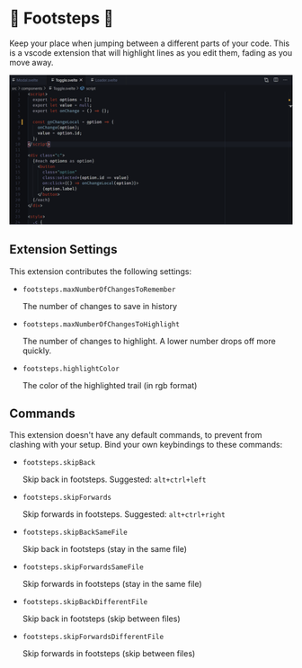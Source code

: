 # 👣 Footsteps 🐾

Keep your place when jumping between a different parts of your code. This is a vscode extension that will highlight lines as you edit them, fading as you move away.

![The extension in-action](./footsteps.gif)

## Extension Settings

This extension contributes the following settings:

* `footsteps.maxNumberOfChangesToRemember`

  The number of changes to save in history

* `footsteps.maxNumberOfChangesToHighlight`

  The number of changes to highlight. A lower number drops off more quickly.

* `footsteps.highlightColor`

  The color of the highlighted trail (in rgb format)


## Commands

This extension doesn't have any default commands, to prevent from clashing with your setup. Bind your own keybindings to these commands:

* `footsteps.skipBack`

  Skip back in footsteps. Suggested: `alt+ctrl+left`

* `footsteps.skipForwards`

  Skip forwards in footsteps. Suggested: `alt+ctrl+right`

* `footsteps.skipBackSameFile`

  Skip back in footsteps (stay in the same file)

* `footsteps.skipForwardsSameFile`

  Skip forwards in footsteps (stay in the same file)

* `footsteps.skipBackDifferentFile`

  Skip back in footsteps (skip between files)

* `footsteps.skipForwardsDifferentFile`

  Skip forwards in footsteps (skip between files)

